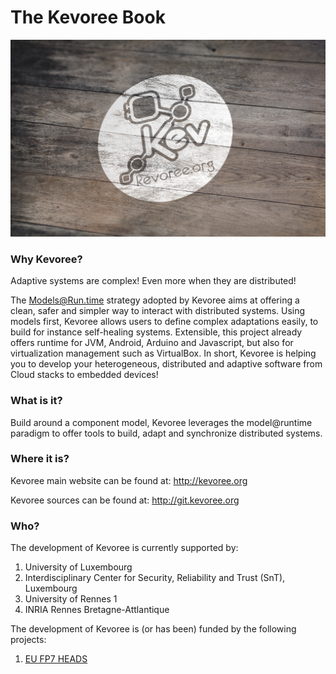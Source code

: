 The Kevoree Book
============

![cover](cover.png)

### Why Kevoree?
Adaptive systems are complex! Even more when they are distributed!

The Models@Run.time strategy adopted by Kevoree aims at offering a clean, safer and simpler way to interact with distributed systems. Using models first, Kevoree allows users to define complex adaptations easily, to build for instance self-healing systems. Extensible, this project already offers runtime for JVM, Android, Arduino and Javascript, but also for virtualization management such as VirtualBox. In short, Kevoree is helping you to develop your heterogeneous, distributed and adaptive software from Cloud stacks to embedded devices!

### What is it?
Build around a component model, Kevoree leverages the model@runtime paradigm to offer tools to build, adapt and synchronize distributed systems.

### Where it is?
Kevoree main website can be found at: http://kevoree.org

Kevoree sources can be found at: http://git.kevoree.org

### Who?
The development of Kevoree is currently supported by:

1. University of Luxembourg
2. Interdisciplinary Center for Security, Reliability and Trust (SnT), Luxembourg
3. University of Rennes 1
4. INRIA Rennes Bretagne-Attlantique

The development of Kevoree is (or has been) funded by the following projects:

1. [EU FP7 HEADS](http://heads-project.eu)

